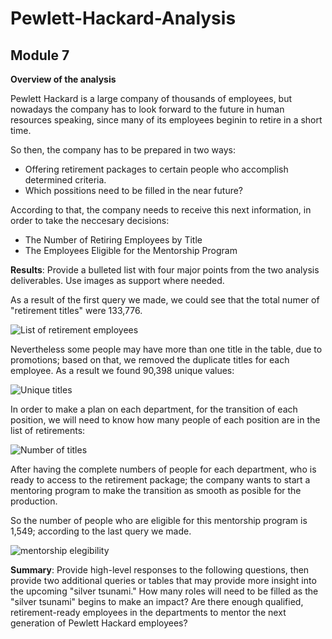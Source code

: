 # Pewlett-Hackard-Analysis
## Module 7
**Overview of the analysis**

Pewlett Hackard is a large company of thousands of employees, but nowadays the company has to look forward to the future in human resources speaking, since many of its employees beginin to retire in a short time.

So then, the company has to be prepared in two ways:
  - Offering retirement packages to certain people who accomplish determined criteria. 
  - Which possitions need to be filled in the near future?

According to that, the company needs to receive this next information, in order to take the neccesary decisions:
  - The Number of Retiring Employees by Title
  - The Employees Eligible for the Mentorship Program
 
**Results**: Provide a bulleted list with four major points from the two analysis deliverables. Use images as support where needed.

As a result of the first query we made, we could see that the total numer of "retirement titles" were 133,776. 

![List of retirement employees](https://user-images.githubusercontent.com/90433064/140674171-cf394bff-d01a-44cb-85ea-8bbbf8707257.png)

Nevertheless some people may have more than one title in the table, due to promotions; based on that, we removed the duplicate titles for each employee. As a result we found 90,398 unique values:

![Unique titles](https://user-images.githubusercontent.com/90433064/140675409-aaccdb27-1929-4686-8097-8975af545c2a.png)

In order to make a plan on each department, for the transition of each position, we will need to know how many people of each position are in the list of retirements:

![Number of titles](https://user-images.githubusercontent.com/90433064/140675693-e19767b5-a03d-460b-9ba1-ac79cd2882be.png)

After having the complete numbers of people for each department, who is ready to access to the retirement package; the company wants to start a mentoring program to make the transition as smooth as posible for the production. 

So the number of people who are eligible for this mentorship program is 1,549; according to the last query we made. 

![mentorship elegibility](https://user-images.githubusercontent.com/90433064/140676305-a5937a38-bb02-4a5c-beb0-dce78dc1263c.png)

**Summary**: Provide high-level responses to the following questions, then provide two additional queries or tables that may provide more insight into the upcoming "silver tsunami."
How many roles will need to be filled as the "silver tsunami" begins to make an impact?
Are there enough qualified, retirement-ready employees in the departments to mentor the next generation of Pewlett Hackard employees?
